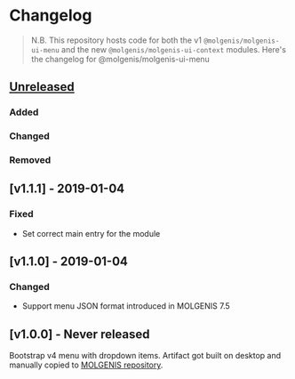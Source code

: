 # Changelog

> N.B. This repository hosts code for both the v1 
`@molgenis/molgenis-ui-menu` and the new 
`@molgenis/molgenis-ui-context` modules.
Here's the changelog for @molgenis/molgenis-ui-menu

## [Unreleased](https://github.com/molgenis/molgenis-ui-context/compare/v1.1.1...1.1)
### Added
### Changed
### Removed

## [v1.1.1] - 2019-01-04
### Fixed
- Set correct main entry for the module

## [v1.1.0] - 2019-01-04
### Changed
- Support menu JSON format introduced in MOLGENIS 7.5

## [v1.0.0] - Never released
Bootstrap v4 menu with dropdown items.
Artifact got built on desktop and manually copied to 
[MOLGENIS repository](https://github.com/molgenis/molgenis/commits/master/molgenis-core-ui/src/main/resources/js/bootstrap-4/menu).
